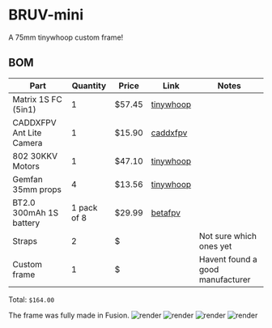 # BRUV-mini

A 75mm tinywhoop custom frame!

## BOM

| Part                         | Quantity | Price  | Link                                                                                                                       | Notes                                                           |
| ---------------------------- | -------- | ------ | -------------------------------------------------------------------------------------------------------------------------- | --------------------------------------------------------------- |
| Matrix 1S FC (5in1)          | 1        | $57.45 | [tinywhoop](https://www.tinywhoop.com/collections/electronics/products/matrixfc)                                           |
| CADDXFPV Ant Lite Camera     | 1        | $15.90 | [caddxfpv](https://caddxfpv.com/products/caddxfpv-ant-lite-4-3-fpvcycle-edition)                                           |
| 802 30KKV Motors             | 1        | $47.10 | [tinywhoop](https://www.tinywhoop.com/collections/802-motors/products/802-30kkv-rockets-project-topspin-tiny-whoop-motors) |
| Gemfan 35mm props            | 4        | $13.56 | [tinywhoop](https://www.tinywhoop.com/products/gemfan-3-bladed-35mm-1mm-shaft-props?variant=42160686497956)                |
| BT2.0 300mAh 1S battery      | 1 pack of 8  | $29.99 | [betafpv](https://betafpv.com/collections/batt-1s/products/bt2-0-300mah-1s-30c-battery-8pcs)                               |
| Straps                       | 2        | $ |                                                                                                                                 |Not sure which ones yet
| Custom frame                 | 1        | $ |                                                                                                                                 |Havent found a good manufacturer

Total: `$164.00`  

The frame was fully made in Fusion.
![render](https://hc-cdn.hel1.your-objectstorage.com/s/v3/4f4e4da85feec8a0dba3f21e50d8a119f62831bd_mini_drone_frame_2025-jun-12_03-24-35pm-000_customizedview15170929896.png)
![render](https://hc-cdn.hel1.your-objectstorage.com/s/v3/dd0f6015f9e2e8982eb5450ec031ed1e8dcf34ab_mini_drone_frame_2025-jun-12_03-32-30pm-000_customizedview33476468584.png)
![render](https://hc-cdn.hel1.your-objectstorage.com/s/v3/c7a732422ddc65ffb56d95d5c2db8654ff6ba528_mini_drone_frame_2025-jun-12_03-33-45pm-000_customizedview23452069027.png)
![render](https://hc-cdn.hel1.your-objectstorage.com/s/v3/45ded27c9e98514d4d0557f3b4dc4cd2a47f5451_mini_drone_frame_2025-jun-12_03-35-29pm-000_customizedview38184516535.png)
